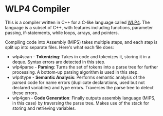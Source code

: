 # WLP4 Compiler

This is a compiler written in C++ for a C-like language called [WLP4](https://student.cs.uwaterloo.ca/~cs241/wlp4/WLP4tutorial.html). The language is a subset of C++, with features including functions, parameter passing, if-statements, while loops, arrays, and pointers.

Compiling code into Assembly (MIPS) takes multiple steps, and each step is split up into separate files. Here's what each file does:

- wlp4scan - **Tokenizing**: Takes in code and tokenizes it, storing it in a deque. Syntax errors are detected in this step. 
- wlp4parse - **Parsing**: Turns the set of tokens into a parse tree for further processing. A bottom-up parsing algorithm is used in this step.
- wlp4type - **Semantic Analysis**: Performs semantic analysis of the parsed code for name errors (duplicate declarations, used but not declared variables) and type errors. Traverses the parse tree to detect these errors.
- wlp4gen - **Code Generation**: Finally outputs assembly language (MIPS, in this case) by traversing the parse tree. Makes use of the stack for storing and retrieving variables.
